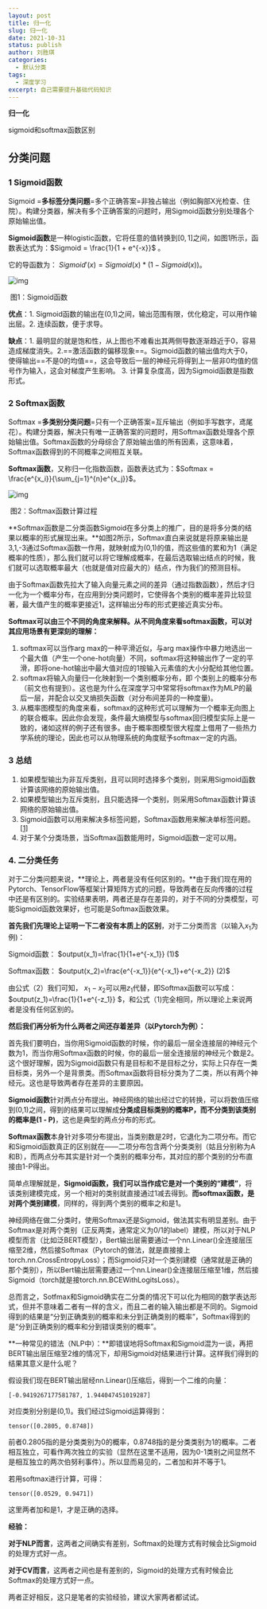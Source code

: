 ```yaml
---
layout: post
title: 归一化
slug: 归一化
date: 2021-10-31
status: publish
author: 刘胜琪
categories: 
  - 默认分类
tags: 
  - 深度学习
excerpt: 自己需要提升基础代码知识
---
```


**归一化**

sigmoid和softmax函数区别

## 分类问题

### **1 Sigmoid函数**

Sigmoid =**多标签分类问题**=多个正确答案=非独占输出（例如胸部X光检查、住院）。构建分类器，解决有多个正确答案的问题时，用Sigmoid函数分别处理各个原始输出值。

**Sigmoid函数**是一种logistic函数，它将任意的值转换到$[0,1]$之间，如图1所示，函数表达式为：$Sigmoid = \frac{1}{1 + e^{-x}}$ 。

它的导函数为： $Sigmoid'(x) = Sigmoid(x)*(1-Sigmoid(x))$。

![img](2021-10-31-归一化.assets/v2-17889947ad7bc75ba672e41363b54788_720w.jpg)

​																									图1：Sigmoid函数

**优点**：1. Sigmoid函数的输出在(0,1)之间，输出范围有限，优化稳定，可以用作输出层。2. 连续函数，便于求导。

**缺点**：1. 最明显的就是饱和性，从上图也不难看出其两侧导数逐渐趋近于0，容易造成梯度消失。2.==激活函数的偏移现象==。Sigmoid函数的输出值均大于0，使得输出==不是0的均值==，这会导致后一层的神经元将得到上一层非0均值的信号作为输入，这会对梯度产生影响。 3. 计算复杂度高，因为Sigmoid函数是指数形式。

### 2 Softmax函数

Softmax =**多类别分类问题**=只有一个正确答案=互斥输出（例如手写数字，鸢尾花）。构建分类器，解决只有唯一正确答案的问题时，用Softmax函数处理各个原始输出值。Softmax函数的分母综合了原始输出值的所有因素，这意味着，Softmax函数得到的不同概率之间相互关联。

**Softmax函数**，又称归一化指数函数，函数表达式为：$Softmax = \frac{e^{x_i}}{\sum_{j=1}^{n}e^{x_j}}$。

![img](2021-10-31-归一化.assets/v2-3c2edc906b299c33ae2e08376bd76689_720w.jpg)

​																				图2：Softmax函数计算过程

**Softmax函数是二分类函数Sigmoid在多分类上的推广，目的是将多分类的结果以概率的形式展现出来。**如图2所示，Softmax直白来说就是将原来输出是3,1,-3通过Softmax函数一作用，就映射成为(0,1)的值，而这些值的累和为1（满足概率的性质），那么我们就可以将它理解成概率，在最后选取输出结点的时候，我们就可以选取概率最大（也就是值对应最大的）结点，作为我们的预测目标。

由于Softmax函数先拉大了输入向量元素之间的差异（通过指数函数），然后才归一化为一个概率分布，在应用到分类问题时，它使得各个类别的概率差异比较显著，最大值产生的概率更接近1，这样输出分布的形式更接近真实分布。

**Softmax可以由三个不同的角度来解释。从不同角度来看softmax函数，可以对其应用场景有更深刻的理解：**

1. softmax可以当作arg max的一种平滑近似，与arg max操作中暴力地选出一个最大值（产生一个one-hot向量）不同，softmax将这种输出作了一定的平滑，即将one-hot输出中最大值对应的1按输入元素值的大小分配给其他位置。
2. softmax将输入向量归一化映射到一个类别概率分布，即 个类别上的概率分布（前文也有提到）。这也是为什么在深度学习中常常将softmax作为MLP的最后一层，并配合以交叉熵损失函数（对分布间差异的一种度量)。
3. 从概率图模型的角度来看，softmax的这种形式可以理解为一个概率无向图上的联合概率。因此你会发现，条件最大熵模型与softmax回归模型实际上是一致的，诸如这样的例子还有很多。由于概率图模型很大程度上借用了一些热力学系统的理论，因此也可以从物理系统的角度赋予softmax一定的内涵。

### 3 总结

1. 如果模型输出为非互斥类别，且可以同时选择多个类别，则采用Sigmoid函数计算该网络的原始输出值。
2. 如果模型输出为互斥类别，且只能选择一个类别，则采用Softmax函数计算该网络的原始输出值。
3. Sigmoid函数可以用来解决多标签问题，Softmax函数用来解决单标签问题。[[1\]](https://zhuanlan.zhihu.com/p/356976844#ref_1)
4. 对于某个分类场景，当Softmax函数能用时，Sigmoid函数一定可以用。

### 4. 二分类任务

对于二分类问题来说，**理论上，两者是没有任何区别的。**由于我们现在用的Pytorch、TensorFlow等框架计算矩阵方式的问题，导致两者在反向传播的过程中还是有区别的。实验结果表明，两者还是存在差异的，对于不同的分类模型，可能Sigmoid函数效果好，也可能是Softmax函数效果。

**首先我们先理论上证明一下二者没有本质上的区别**，对于二分类而言（以输入$x_1$为例)：

Sigmoid函数： $output(x_1)=\frac{1}{1+e^{-x_1}} (1)$

Softmax函数： $output(x_2)=\frac{e^{-x_1}}{e^{-x_1}+e^{-x_2}} (2)$

由公式（2）我们可知， $x_1-x_2$可以用$z_1$代替，即Softmax函数可以写成：  $output(z_1)=\frac{1}{1+e^{-z_1}} $，和公式（1)完全相同，所以理论上来说两者是没有任何区别的。

**然后我们再分析为什么两者之间还存着差异（以Pytorch为例）：**

首先我们要明白，当你用Sigmoid函数的时候，你的最后一层全连接层的神经元个数为1，而当你用Softmax函数的时候，你的最后一层全连接层的神经元个数是2。这个很好理解，因为Sigmoid函数只有是目标和不是目标之分，实际上只存在一类目标类，另外一个是背景类。而Softmax函数将目标分类为了二类，所以有两个神经元。这也是导致两者存在差异的主要原因。

**Sigmoid函数**针对两点分布提出。神经网络的输出经过它的转换，可以将数值压缩到(0,1)之间，得到的结果可以理解成**分类成目标类别的概率P，而不分类到该类别的概率是(1 - P)**，这也是典型的两点分布的形式。

**Softmax函数**本身针对多项分布提出，当类别数是2时，它退化为二项分布。而它和Sigmoid函数真正的区别就在——二项分布包含两个分类类别（姑且分别称为A和B），而两点分布其实是针对一个类别的概率分布，其对应的那个类别的分布直接由1-P得出。

简单点理解就是，**Sigmoid函数，我们可以当作成它是对一个类别的“建模”**，将该类别建模完成，另一个相对的类别就直接通过1减去得到。**而softmax函数，是对两个类别建模**，同样的，得到两个类别的概率之和是1。

神经网络在做二分类时，使用Softmax还是Sigmoid，做法其实有明显差别。由于Softmax是对两个类别（正反两类，通常定义为0/1的label）建模，所以对于NLP模型而言（比如泛BERT模型），Bert输出层需要通过一个nn.Linear()全连接层压缩至2维，然后接Softmax（Pytorch的做法，就是直接接上torch.nn.CrossEntropyLoss）；而Sigmoid只对一个类别建模（通常就是正确的那个类别），所以Bert输出层需要通过一个nn.Linear()全连接层压缩至1维，然后接Sigmoid（torch就是接torch.nn.BCEWithLogitsLoss）。

总而言之，Sotfmax和Sigmoid确实在二分类的情况下可以化为相同的数学表达形式，但并不意味着二者有一样的含义，而且二者的输入输出都是不同的。Sigmoid得到的结果是“分到正确类别的概率和未分到正确类别的概率”，Softmax得到的是“分到正确类别的概率和分到错误类别的概率”。

**一种常见的错法（NLP中）：**即错误地将Softmax和Sigmoid混为一谈，再把BERT输出层压缩至2维的情况下，却用Sigmoid对结果进行计算。这样我们得到的结果其意义是什么呢？

假设我们现在BERT输出层经nn.Linear()压缩后，得到一个二维的向量：

```text
[-0.9419267177581787, 1.944047451019287]
```

对应类别分别是(0,1)。我们经过Sigmoid运算得到：

```text
tensor([0.2805, 0.8748])
```

前者0.2805指的是分类类别为0的概率，0.8748指的是分类类别为1的概率。二者相互独立，可看作两次独立的实验（显然在这里不适用，因为0-1类别之间显然不是相互独立的两次伯努利事件）。所以显而易见的，二者加和并不等于1。

若用softmax进行计算，可得：

```text
tensor([0.0529, 0.9471])
```

这里两者加和是1，才是正确的选择。

**经验：**

**对于NLP而言**，这两者之间确实有差别，Softmax的处理方式有时候会比Sigmoid的处理方式好一点。

**对于CV而言**，这两者之间也是有差别的，Sigmoid的处理方式有时候会比Softmax的处理方式好一点。

两者正好相反，这只是笔者的实验经验，建议大家两者都试试。
